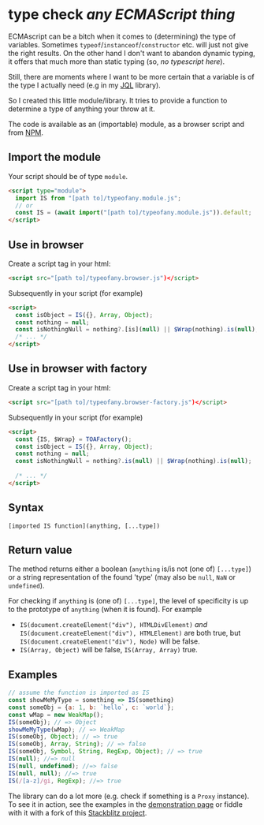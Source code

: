 # type check *any ECMAScript thing*

ECMAscript can be a bitch when it comes to (determining) the type of variables. Sometimes `typeof`/`instanceof`/`constructor` etc. will 
just not give the right results. On the other hand I don't want to abandon dynamic typing, it offers that much more than static typing 
(so, *no typescript here*). 

Still, there are moments where I want to be more certain that a variable is of the type I actually 
need (e.g in my [JQL](https://github.com/KooiInc/JQL) library).

So I created this little module/library. It tries to provide a function to determine a type of anything your throw at it.

The code is available as an (importable) module, as a browser script and from [NPM](https://www.npmjs.com/package/typeofanything).

## Import the module

Your script should be of type `module`.

```html
<script type="module">
  import IS from "[path to]/typeofany.module.js";
  // or 
  const IS = (await import("[path to]/typeofany.module.js")).default;
</script>
```

## Use in browser
Create a script tag in your html:

```html
<script src="[path to]/typeofany.browser.js")</script>
```
Subsequently in your script (for example)

```html
<script>
  const isObject = IS({}, Array, Object);
  const nothing = null;
  const isNothingNull = nothing?.[is](null) || $Wrap(nothing).is(null); 
  /* ... */
</script>
```

## Use in browser with factory
Create a script tag in your html:

```html
<script src="[path to]/typeofany.browser-factory.js")</script>
```

Subsequently in your script (for example)

```html
<script>
  const {IS, $Wrap} = TOAFactory();
  const isObject = IS({}, Array, Object);
  const nothing = null;
  const isNothingNull = nothing?.is(null) || $Wrap(nothing).is(null);
  
  /* ... */
</script>
```

## Syntax

`[imported IS function](anything, [...type])`

## Return value

The method returns either a boolean (`anything` is/is not (one of) `[...type]`) 
or a string representation of the found 'type' (may also be `null`, `NaN` or `undefined`).

For checking if `anything` is (one of) `[...type]`, the level of specificity is
up to the prototype of `anything` (when it is found). For example

- `IS(document.createElement("div"), HTMLDivElement)`
*and* `IS(document.createElement("div"), HTMLElement)` are both true, but
`IS(document.createElement("div"), Node)` will be false. 
- `IS(Array, Object)` will be false, `IS(Array, Array)` true. 

## Examples

```javascript
// assume the function is imported as IS
const showMeMyType = something => IS(something)
const someObj = {a: 1, b: `hello`, c: `world`};
const wMap = new WeakMap();
IS(someObj); // => Object
showMeMyType(wMap); // => WeakMap
IS(someObj, Object); // => true
IS(someObj, Array, String); // => false
IS(someObj, Symbol, String, RegExp, Object); // => true
IS(null); //=> null
IS(null, undefined); //=> false
IS(null, null); //=> true
IS(/[a-z]/gi, RegExp); //=> true
```

The library can do a lot more (e.g. check if something is a `Proxy` instance).  
To see it in action, see the examples in 
the [demonstration page](https://kooiinc.github.io/typeofAnything/Demo)
or fiddle with it with a fork of this [Stackblitz project](https://stackblitz.com/edit/js-qem4v7?file=typeofAnything.js).
